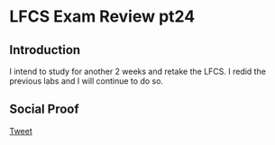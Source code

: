 
# LFCS Exam Review pt24

## Introduction

I intend to study for another 2 weeks and retake the LFCS. I redid the previous labs and I will continue to do so.

## Social Proof

[Tweet](https://twitter.com/lrnallday/status/1306775434756075523)
